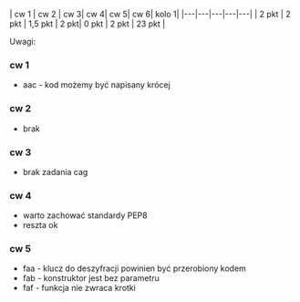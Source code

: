 | cw 1 | cw 2 | cw 3| cw 4| cw 5| cw 6| kolo 1|
|---|---|---|---|---|
| 2 pkt | 2 pkt | 1,5 pkt | 2 pkt| 0 pkt  | 2 pkt | 23 pkt |

Uwagi:


### cw 1

* aac - kod możemy być napisany krócej


### cw 2

* brak

### cw 3

* brak zadania cag

### cw 4

* warto zachować standardy PEP8
* reszta ok

### cw 5

* faa - klucz do deszyfracji powinien być przerobiony kodem
* fab - konstruktor jest bez parametru
* faf - funkcja nie zwraca krotki
